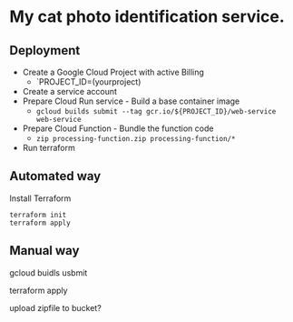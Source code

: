 # My cat photo identification service.


## Deployment

* Create a Google Cloud Project with active Billing
  * `PROJECT_ID=(yourproject)
* Create a service account
* Prepare Cloud Run service - Build a base container image
  * `gcloud builds submit --tag gcr.io/${PROJECT_ID}/web-service web-service`
* Prepare Cloud Function - Bundle the function code
  * `zip processing-function.zip processing-function/*`
* Run terraform

## Automated way

Install Terraform

```
terraform init
terraform apply
```

## Manual way 

gcloud buidls usbmit 

terraform apply

upload zipfile to bucket?